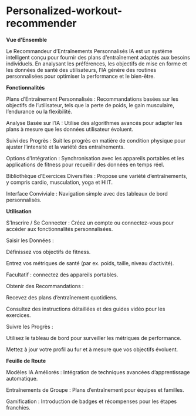 # Personalized-workout-recommender
**Vue d’Ensemble**

Le Recommandeur d’Entraînements Personnalisés IA est un système intelligent conçu pour fournir des plans d’entraînement adaptés aux besoins individuels. En analysant les préférences, les objectifs de mise en forme et les données de santé des utilisateurs, l’IA génère des routines personnalisées pour optimiser la performance et le bien-être.


**Fonctionnalités**

Plans d’Entraînement Personnalisés : Recommandations basées sur les objectifs de l’utilisateur, tels que la perte de poids, le gain musculaire, l’endurance ou la flexibilité.

Analyse Basée sur l’IA : Utilise des algorithmes avancés pour adapter les plans à mesure que les données utilisateur évoluent.

Suivi des Progrès : Suit les progrès en matière de condition physique pour ajuster l’intensité et la variété des entraînements.

Options d’Intégration : Synchronisation avec les appareils portables et les applications de fitness pour recueillir des données en temps réel.

Bibliothèque d’Exercices Diversifiés : Propose une variété d’entraînements, y compris cardio, musculation, yoga et HIIT.

Interface Conviviale : Navigation simple avec des tableaux de bord personnalisés.

**Utilisation**

S’Inscrire / Se Connecter : Créez un compte ou connectez-vous pour accéder aux fonctionnalités personnalisées.

Saisir les Données :

Définissez vos objectifs de fitness.

Entrez vos métriques de santé (par ex. poids, taille, niveau d’activité).

Facultatif : connectez des appareils portables.

Obtenir des Recommandations :

Recevez des plans d’entraînement quotidiens.

Consultez des instructions détaillées et des guides vidéo pour les exercices.

Suivre les Progrès :

Utilisez le tableau de bord pour surveiller les métriques de performance.

Mettez à jour votre profil au fur et à mesure que vos objectifs évoluent.



**Feuille de Route**

Modèles IA Améliorés : Intégration de techniques avancées d’apprentissage automatique.

Entraînements de Groupe : Plans d’entraînement pour équipes et familles.

Gamification : Introduction de badges et récompenses pour les étapes franchies.

